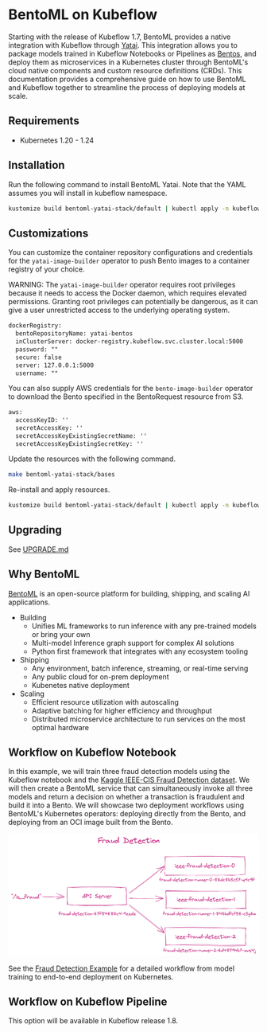 # BentoML on Kubeflow

Starting with the release of Kubeflow 1.7, BentoML provides a native integration with Kubeflow through [Yatai](https://github.com/bentoml/yatai-deployment). This integration allows you to package models trained in Kubeflow Notebooks or Pipelines as [Bentos](https://docs.bentoml.org/en/latest/concepts/bento.html), and deploy them as microservices in a Kubernetes cluster through BentoML's cloud native components and custom resource definitions (CRDs). This documentation provides a comprehensive guide on how to use BentoML and Kubeflow together to streamline the process of deploying models at scale.

## Requirements

* Kubernetes 1.20 - 1.24

## Installation

Run the following command to install BentoML Yatai. Note that the YAML assumes you will install in kubeflow namespace.

```bash
kustomize build bentoml-yatai-stack/default | kubectl apply -n kubeflow --server-side -f -
```

## Customizations

You can customize the container repository configurations and credentials for the `yatai-image-builder` operator to push Bento images to a container registry of your choice.

WARNING: The `yatai-image-builder` operator requires root privileges because it needs to access the Docker daemon, which requires elevated permissions. Granting root privileges can potentially be dangerous, as it can give a user unrestricted access to the underlying operating system.

```
dockerRegistry:
  bentoRepositoryName: yatai-bentos
  inClusterServer: docker-registry.kubeflow.svc.cluster.local:5000
  password: ""
  secure: false
  server: 127.0.0.1:5000
  username: ""
```

You can also supply AWS credentials for the `bento-image-builder` operator to download the Bento specified in the BentoRequest resource from S3.

```
aws:
  accessKeyID: ''
  secretAccessKey: ''
  secretAccessKeyExistingSecretName: ''
  secretAccessKeyExistingSecretKey: ''
```

Update the resources with the following command.

```bash
make bentoml-yatai-stack/bases
```

Re-install and apply resources.

```bash
kustomize build bentoml-yatai-stack/default | kubectl apply -n kubeflow --server-side -f -
```

## Upgrading

See [UPGRADE.md](UPGRADE.md)

## Why BentoML

[BentoML](https://github.com/bentoml/BentoML) is an open-source platform for building, shipping, and scaling AI applications.

- Building
    - Unifies ML frameworks to run inference with any pre-trained models or bring your own
    - Multi-model Inference graph support for complex AI solutions
    - Python first framework that integrates with any ecosystem tooling
- Shipping
    - Any environment, batch inference, streaming, or real-time serving
    - Any public cloud for on-prem deployment
    - Kubenetes native deployment
- Scaling
    - Efficient resource utilization with autoscaling
    - Adaptive batching for higher efficiency and throughput
    - Distributed microservice architecture to run services on the most optimal hardware

## Workflow on Kubeflow Notebook

In this example, we will train three fraud detection models using the Kubeflow notebook and the [Kaggle IEEE-CIS Fraud Detection dataset](https://www.kaggle.com/c/ieee-fraud-detection). We will then create a BentoML service that can simultaneously invoke all three models and return a decision on whether a transaction is fraudulent and build it into a Bento. We will showcase two deployment workflows using BentoML's Kubernetes operators: deploying directly from the Bento, and deploying from an OCI image built from the Bento.

![image](https://raw.githubusercontent.com/bentoml/BentoML/main/docs/source/_static/img/kubeflow-fraud-detection.png)

See the [Fraud Detection Example](https://github.com/bentoml/BentoML/tree/main/examples/kubeflow) for a detailed workflow from model training to end-to-end deployment on Kubernetes. 

## Workflow on Kubeflow Pipeline

This option will be available in Kubeflow release 1.8.
